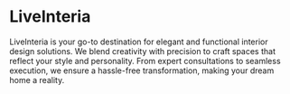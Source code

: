 # LiveInteria
LiveInteria is your go-to destination for elegant and functional interior design solutions. We blend creativity with precision to craft spaces that reflect your style and personality. From expert consultations to seamless execution, we ensure a hassle-free transformation, making your dream home a reality.

